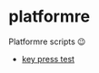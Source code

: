 # platformre
Platformre scripts :wink:

- [key press test](https://sheeptester.github.io/platformre/keypresses.html)
